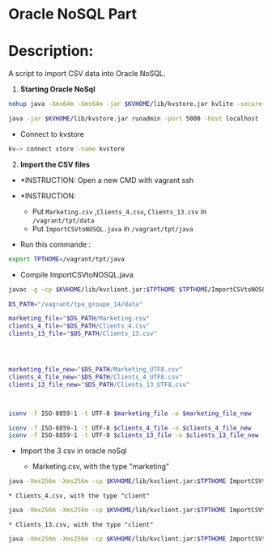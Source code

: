 # Oracle NoSQL Part

# Description:

A script to import CSV data into Oracle NoSQL.

1. **Starting Oracle NoSql**

```bash
nohup java -Xmx64m -Xms64m -jar $KVHOME/lib/kvstore.jar kvlite -secure-config disable -root $KVROOT &

java -jar $KVHOME/lib/kvstore.jar runadmin -port 5000 -host localhost
```

- Connect to kvstore

```bash
kv-> connect store -name kvstore
```

2. **Import the CSV files**

- \*INSTRUCTION: Open a new CMD with vagrant ssh

- \*INSTRUCTION:

  - Put `Marketing.csv` ,`Clients_4.csv`, `Clients_13.csv` in `/vagrant/tpt/data`
  - Put `ImportCSVtoNOSQL.java` in `/vagrant/tpt/java`

- Run this commande :

```bash
export TPTHOME=/vagrant/tpt/java
```

- Compile ImportCSVtoNOSQL.java

```bash
javac -g -cp $KVHOME/lib/kvclient.jar:$TPTHOME $TPTHOME/ImportCSVtoNOSQL.java
```
```bash
DS_PATH="/vagrant/tpa_groupe_14/data"

marketing_file="$DS_PATH/Marketing.csv"
clients_4_file="$DS_PATH/Clients_4.csv"
clients_13_file="$DS_PATH/Clients_13.csv"




marketing_file_new="$DS_PATH/Marketing_UTF8.csv"
clients_4_file_new="$DS_PATH/Clients_4_UTF8.csv"
clients_13_file_new="$DS_PATH/Clients_13_UTF8.csv"



iconv -f ISO-8859-1 -t UTF-8 $marketing_file -o $marketing_file_new

iconv -f ISO-8859-1 -t UTF-8 $clients_4_file -o $clients_4_file_new
iconv -f ISO-8859-1 -t UTF-8 $clients_13_file -o $clients_13_file_new

```
- Import the 3 csv in oracle noSql

  - Marketing.csv, with the type "marketing"


```bash
java -Xmx256m -Xms256m -cp $KVHOME/lib/kvclient.jar:$TPTHOME ImportCSVtoNOSQL $marketing_file_new marketing
```

    * Clients_4.csv, with the type "client"

```bash
java -Xmx256m -Xms256m -cp $KVHOME/lib/kvclient.jar:$TPTHOME ImportCSVtoNOSQL $clients_4_file_new client
```

    * Clients_13.csv, with the type "client"

```bash
java -Xmx256m -Xms256m -cp $KVHOME/lib/kvclient.jar:$TPTHOME ImportCSVtoNOSQL $clients_13_file_new client
```

